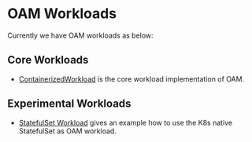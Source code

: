 # OAM Workloads

Currently we have OAM workloads as below:

## Core Workloads

- [ContainerizedWorkload](https://github.com/crossplane/addon-oam-kubernetes-local) is the core workload implementation of OAM.

## Experimental Workloads

- [StatefulSet Workload](statefulset/README.md) gives an example how to use the K8s native StatefulSet as OAM workload. 